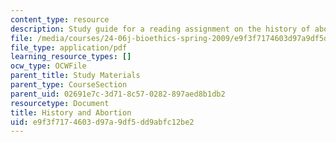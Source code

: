 ```yaml
---
content_type: resource
description: Study guide for a reading assignment on the history of abortion.
file: /media/courses/24-06j-bioethics-spring-2009/e9f3f7174603d97a9df5dd9abfc12be2_MIT24_06Js09_study09.pdf
file_type: application/pdf
learning_resource_types: []
ocw_type: OCWFile
parent_title: Study Materials
parent_type: CourseSection
parent_uid: 02691e7c-3d71-8c57-0282-897aed8b1db2
resourcetype: Document
title: History and Abortion
uid: e9f3f717-4603-d97a-9df5-dd9abfc12be2
---
```

